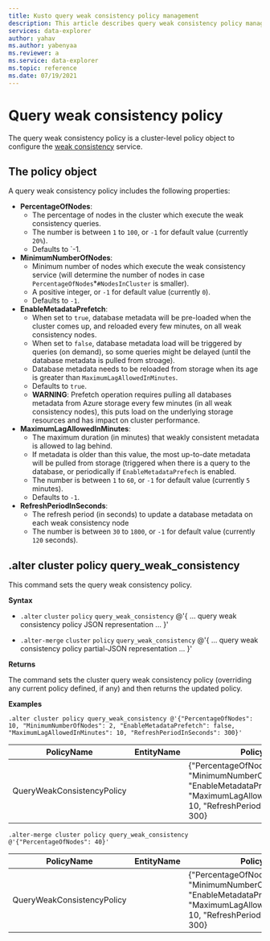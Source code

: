 ```yaml
---
title: Kusto query weak consistency policy management
description: This article describes query weak consistency policy management in Azure Data Explorer.
services: data-explorer
author: yahav
ms.author: yabenyaa
ms.reviewer: a
ms.service: data-explorer
ms.topic: reference
ms.date: 07/19/2021
---
```

# Query weak consistency policy

The query weak consistency policy is a cluster-level policy object to configure the [weak consistency](../concepts/queryconsistency.md) service.

## The policy object

A query weak consistency policy includes the following properties:
* **PercentageOfNodes**:
    * The percentage of nodes in the cluster which execute the weak consistency queries.
    * The number is between `1` to `100`, or `-1` for default value (currently `20%`).
    * Defaults to `-1.
* **MinimumNumberOfNodes**:
    * Minimum number of nodes which execute the weak consistency service (will determine the number of nodes in case `PercentageOfNodes`*`#NodesInCluster` is smaller).
    * A positive integer, or `-1` for default value (currently `0`).
    * Defaults to `-1`.
* **EnableMetadataPrefetch**:
    * When set to `true`, database metadata will be pre-loaded when the cluster comes up, and reloaded every few minutes, on all weak consistency nodes.
    * When set to `false`, database metadata load will be triggered by queries (on demand), so some queries might be delayed (until the database metadata is pulled from stroage).
    * Database metadata needs to be reloaded from storage when its age is greater than `MaximumLagAllowedInMinutes`.
    * Defaults to `true`.
    * **WARNING**: Prefetch operation requires pulling all databases metadata from Azure storage every few minutes (in all weak consistency nodes), this puts load on the underlying storage resources and has impact on cluster performance.
* **MaximumLagAllowedInMinutes**:
    * The maximum duration (in minutes) that weakly consistent metadata is allowed to lag behind. 
    * If metadata is older than this value, the most up-to-date metadata will be pulled from storage (triggered when there is a query to the database, or periodically if `EnableMetadataPrefech` is enabled.
    * The number is between `1` to `60`, or `-1` for default value (currently `5` minutes).
    * Defaults to `-1`.
* **RefreshPeriodInSeconds**:
    * The refresh period (in seconds) to update a database metadata on each weak consistency node
    * The number is between `30` to `1800`, or `-1` for default value (currently `120` seconds).
    
## .alter cluster policy query_weak_consistency

This command sets the query weak consistency policy.

**Syntax**

* `.alter` `cluster` `policy` `query_weak_consistency` @'{ ... query weak consistency policy JSON representation ... }'

* `.alter-merge` `cluster` `policy` `query_weak_consistency` @'{ ... query weak consistency policy partial-JSON representation  ... }'


**Returns**

The command sets the cluster query weak consistency policy (overriding any current
policy defined, if any) and then returns the updated policy.

**Examples**

<!-- csl -->
```
.alter cluster policy query_weak_consistency @'{"PercentageOfNodes": 10, "MinimumNumberOfNodes": 2, "EnableMetadataPrefetch": false, "MaximumLagAllowedInMinutes": 10, "RefreshPeriodInSeconds": 300}'
```

|PolicyName|EntityName|Policy|ChildEntities|EntityType|
|---|---|---|---|---|
|QueryWeakConsistencyPolicy||{"PercentageOfNodes": 10, "MinimumNumberOfNodes": 2 "EnableMetadataPrefetch": false, "MaximumLagAllowedInMinutes": 10, "RefreshPeriodInSeconds": 300}||Cluster

<!-- csl -->
```
.alter-merge cluster policy query_weak_consistency @'{"PercentageOfNodes": 40}'
```

|PolicyName|EntityName|Policy|ChildEntities|EntityType|
|---|---|---|---|---|
|QueryWeakConsistencyPolicy||{"PercentageOfNodes": 40, "MinimumNumberOfNodes": 2 "EnableMetadataPrefetch": false, "MaximumLagAllowedInMinutes": 10, "RefreshPeriodInSeconds": 300}||Cluster
